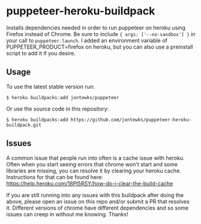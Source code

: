 # puppeteer-heroku-buildpack

Installs dependencies needed in order to run puppeteer on heroku using Firefox instead of Chrome. Be sure to include `{ args: ['--no-sandbox'] }` in your call to `puppeteer.launch`. I added an environment variable of PUPPETEER_PRODUCT=firefox on heroku, but you can also use a preinstall script to add it if you desire.

## Usage

To use the latest stable version run:

```sh-session
$ heroku buildpacks:add jontewks/puppeteer
```

Or use the source code in this repository:

```sh-session
$ heroku buildpacks:add https://github.com/jontewks/puppeteer-heroku-buildpack.git
```

## Issues

A common issue that people run into often is a cache issue with heroku. Often when you start seeing errors that chrome won't start and some libraries are missing, you can resolve it by clearing your heroku cache. Instructions for that can be found here: https://help.heroku.com/18PI5RSY/how-do-i-clear-the-build-cache

If you are still running into any issues with this buildpack after doing the above, please open an issue on this repo and/or submit a PR that resolves it. Different versions of chrome have different dependencies and so some issues can creep in without me knowing. Thanks!
